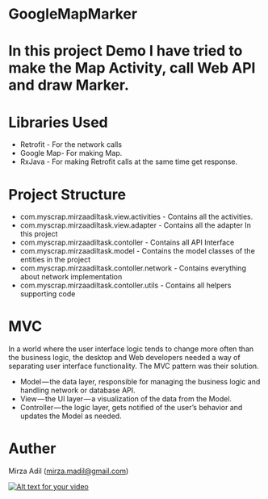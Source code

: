 # GoogleMapMarker
# In this project Demo I have tried to make the Map Activity, call Web API and draw Marker.

# Libraries Used
-	Retrofit - For the network calls
- Google Map- For making Map.
- RxJava - For making Retrofit calls at the same time get response.

# Project Structure
- com.myscrap.mirzaadiltask.view.activities - Contains all the activities.
-	com.myscrap.mirzaadiltask.view.adapter  - Contains all the adapter In this project
-	com.myscrap.mirzaadiltask.contoller  - Contains all API Interface
-	com.myscrap.mirzaadiltask.model  - Contains the model classes of the entities in the project
-	com.myscrap.mirzaadiltask.contoller.network - Contains everything about network implementation
-	com.myscrap.mirzaadiltask.contoller.utils - Contains all helpers supporting code

# MVC
In a world where the user interface logic tends to change more often than the business logic, the desktop and Web developers needed a way of separating user interface functionality. The MVC pattern was their solution.
-	Model — the data layer, responsible for managing the business logic and handling network or database API.
-	View — the UI layer — a visualization of the data from the Model.
-	Controller — the logic layer, gets notified of the user’s behavior and updates the Model as needed.

# Auther 
Mirza Adil (mirza.madil@gmail.com)

[![Alt text for your video](https://img.youtube.com/vi/T-D1KVIuvjA/0.jpg)](http://www.youtube.com/watch?v=T-D1KVIuvjA)

